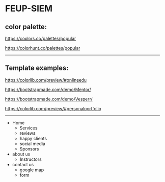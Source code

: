 # FEUP-SIEM

## color palette:
https://coolors.co/palettes/popular

https://colorhunt.co/palettes/popular

------------------
## Template examples:

https://colorlib.com/preview/#onlineedu

https://bootstrapmade.com/demo/Mentor/

https://bootstrapmade.com/demo/Vesperr/

https://colorlib.com/preview/#personalportfolio



------------------
* Home
  * Services
  * reviews
  * happy clients
  * social media
  * Sponsors
* about us
  * Instructors
* contact us
  * google map
  * form
